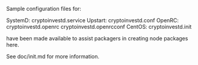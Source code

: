 Sample configuration files for:

SystemD: cryptoinvestd.service
Upstart: cryptoinvestd.conf
OpenRC:  cryptoinvestd.openrc
         cryptoinvestd.openrcconf
CentOS:  cryptoinvestd.init

have been made available to assist packagers in creating node packages here.

See doc/init.md for more information.
